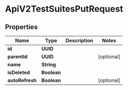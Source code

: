 

# ApiV2TestSuitesPutRequest


## Properties

| Name | Type | Description | Notes |
|------------ | ------------- | ------------- | -------------|
|**id** | **UUID** |  |  |
|**parentId** | **UUID** |  |  [optional] |
|**name** | **String** |  |  |
|**isDeleted** | **Boolean** |  |  |
|**autoRefresh** | **Boolean** |  |  [optional] |



